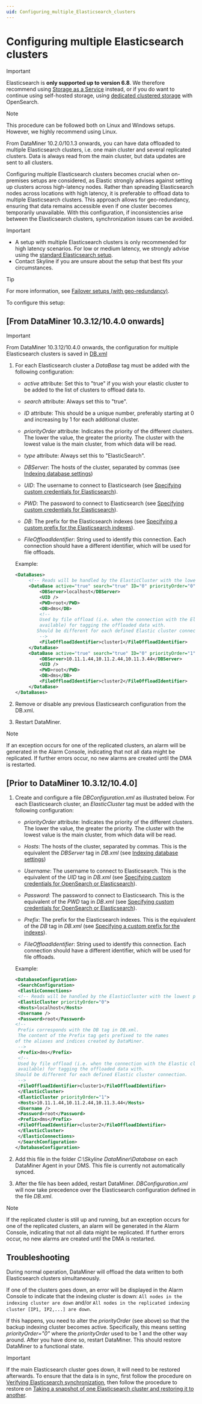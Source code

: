 ```yaml
---
uid: Configuring_multiple_Elasticsearch_clusters
---
```


<!-- Note for documentation, keep in sync with Configuring_multiple_OpenSearch_clusters.md where applicable.-->

# Configuring multiple Elasticsearch clusters

> [!IMPORTANT]
> Elasticsearch is **only supported up to version 6.8**. We therefore recommend using [Storage as a Service](xref:STaaS) instead, or if you do want to continue using self-hosted storage, using [dedicated clustered storage](xref:Dedicated_clustered_storage) with OpenSearch.

> [!NOTE]
> This procedure can be followed both on Linux and Windows setups. However, we highly recommend using Linux.

From DataMiner 10.2.0/10.1.3 onwards, you can have data offloaded to multiple Elasticsearch clusters, i.e. one main cluster and several replicated clusters. Data is always read from the main cluster, but data updates are sent to all clusters.

Configuring multiple Elasticsearch clusters becomes crucial when on-premises setups are considered, as Elastic strongly advises against setting up clusters across high-latency nodes. Rather than spreading Elasticsearch nodes across locations with high latency, it is preferable to offload data to multiple Elasticsearch clusters. This approach allows for geo-redundancy, ensuring that data remains accessible even if one cluster becomes temporarily unavailable. With this configuration, if inconsistencies arise between the Elasticsearch clusters, synchronization issues can be avoided.

> [!IMPORTANT]
>
> - A setup with multiple Elasticsearch clusters is only recommended for high latency scenarios. For low or medium latency, we strongly advise using the [standard Elasticsearch setup](xref:Configuring_Elasticsearch_Database).
> - Contact Skyline if you are unsure about the setup that best fits your circumstances.

> [!TIP]
> For more information, see [Failover setups (with geo-redundancy)](xref:Dedicated_clustered_storage#failover-setups-with-geo-redundancy).

To configure this setup:

<!--## [From DataMiner 10.3.10/10.4.0 onwards](#tab/tabid-1)

> [!IMPORTANT]
> From DataMiner 10.3.10/10.4.0 onwards, configuring multiple Elasticsearch clusters should only be done via DataMiner Cube (RN 36399 - reverted in RN 37322).

1. Go to *Apps > System Center > Database*.

1. Make sure the **Type** is set to *Database per cluster*. See [Configuring the general database settings](xref:Configuring_the_database_settings_in_Cube).

1. Select the checkbox next to *Multi cluster offload*.

1. Specify the **File offload identifier**, which is the string used to identify this connection. Each connection should have a different identifier, which will be used for file offloads.

1. Select *Add* in the lower right corner to add an empty Elasticsearch offload cluster to the list.

   > [!NOTE]
   > You can add an unlimited number of Elasticsearch offload clusters. The order in which the multiple clusters are listed determines their priority within the configuration. You can move offload clusters up or down with the upwards and downwards arrows next to the name of the cluster. However, the main Elasticsearch configuration always retains the highest level of priority as it is the read database.

1. Specify the following database settings for each of the Elasticsearch nodes:

   - **Database prefix**: The prefix that the DataMiner System will use to create the keyspaces.

     > [!NOTE]
     > The prefix has a maximum length of 20 characters.

   - **DB server**: The IP addresses or hostnames of the nodes, separated by commas. You can specify an IP address with a custom port, e.g `10.5.100.1:5555`. If no port is provided, the default port is used instead (see [Configuring the IP network ports](xref:Configuring_the_IP_network_ports)).

   - **User**: Username with which the DMA has to log on to Elasticsearch.

   - **Password**: Password with which the DMA has to log on to Elasticsearch.

   - **File offload identifier**: String used to identify this connection. Each connection should have a different identifier, which will be used for file offloads.

   ![Configuration](~/user-guide/images/DBOffload_CubeConfig.png)<br/>*DataMiner 10.3.10 example configuration*

1. Click *Save*.

   > [!NOTE]
   >
   > - Database configuration changes will not take effect until the Agent is restarted.
   > - To remove an Elasticsearch cluster, select it in the list below the main Elasticsearch configuration and click *Remove*.

> [!CAUTION]
> While it was possible to configure multiple Elasticsearch clusters in the *DBConfiguration.xml* file prior to DataMiner 10.3.10/10.4.0, this should not be done in recent DataMiner versions. Specifically, refrain from editing the *ID* tag in this file, as this could lead to a need for complete reconfiguration.

## [Prior to DataMiner 10.3.10/10.4.0](#tab/tabid-2) -->

## [From DataMiner 10.3.12/10.4.0 onwards]

> [!IMPORTANT]
> From DataMiner 10.3.12/10.4.0 onwards, the configuration for multiple Elasticsearch clusters is saved in [DB.xml](xref:DB_xml)

1. For each Elasticsearch cluster a *DataBase* tag must be added with the following configuration:

    - *active* attribute: Set this to "true" if you wish your elastic cluster to be added to the list of clusters to offload data to.

    - *search* attribute: Always set this to "true".     

    - *ID* attribute: This should be a unique number, preferably starting at 0 and increasing by 1 for each additional cluster.

    - *priorityOrder* attribute: Indicates the priority of the different clusters. The lower the value, the greater the priority. The cluster with the lowest value is the main cluster, from which data will be read.

    - *type* attribute: Always set this to "ElasticSearch".

    - *DBServer*: The hosts of the cluster, separated by commas (see [Indexing database settings](xref:DB_xml#indexing-database-settings))

    - *UID*: The username to connect to Elasticsearch (see [Specifying custom credentials for Elasticsearch](xref:DB_xml#specifying-custom-credentials-for-opensearch-or-elasticsearch)).

    - *PWD*: The password to connect to Elasticsearch (see [Specifying custom credentials for Elasticsearch](xref:DB_xml#specifying-custom-credentials-for-opensearch-or-elasticsearch)).

    - *DB*: The prefix for the Elasticsearch indexes (see [Specifying a custom prefix for the Elasticsearch indexes](xref:DB_xml#specifying-a-custom-prefix-for-the-indexes)).

    - *FileOffloadIdentifier*: String used to identify this connection. Each connection should have a different identifier, which will be used for file offloads.

   Example:

   ```xml
   <DataBases>
        <!-- Reads will be handled by the ElasticCluster with the lowest priorityOrder -->
        <DataBase active="true" search="true" ID="0" priorityOrder="0" type="ElasticSearch">
            <DBServer>localhost</DBServer>
            <UID />
            <PWD>root</PWD>
            <DB>dms</DB>
            <!--
            Used by file offload (i.e. when the connection with the Elastic cluster is not
            available) for tagging the offloaded data with.
           Should be different for each defined Elastic cluster connection.
            -->
            <FileOffloadIdentifier>cluster1</FileOffloadIdentifier>
        </DataBase>
        <DataBase active="true" search="true" ID="0" priorityOrder="1" type="ElasticSearch">
            <DBServer>10.11.1.44,10.11.2.44,10.11.3.44</DBServer>
            <UID />
            <PWD>root</PWD>
            <DB>dms</DB>
            <FileOffloadIdentifier>cluster2</FileOffloadIdentifier>        
        </DataBase>
   </DataBases>
   ```

1. Remove or disable any previous Elasticsearch configuration from the DB.xml.

1. Restart DataMiner.

> [!NOTE]
> If an exception occurs for one of the replicated clusters, an alarm will be generated in the Alarm Console, indicating that not all data might be replicated. If further errors occur, no new alarms are created until the DMA is restarted.

## [Prior to DataMiner 10.3.12/10.4.0]

1. Create and configure a file *DBConfiguration.xml* as illustrated below. For each Elasticsearch cluster, an *ElasticCluster* tag must be added with the following configuration:

   - *priorityOrder* attribute: Indicates the priority of the different clusters. The lower the value, the greater the priority. The cluster with the lowest value is the main cluster, from which data will be read.

   - *Hosts*: The hosts of the cluster, separated by commas. This is the equivalent the *DBServer* tag in *DB.xml* (see [Indexing database settings](xref:DB_xml#indexing-database-settings))

   - *Username*: The username to connect to Elasticsearch. This is the equivalent of the *UID* tag in *DB.xml* (see [Specifying custom credentials for OpenSearch or Elasticsearch](xref:DB_xml#specifying-custom-credentials-for-opensearch-or-elasticsearch)).

   - *Password*: The password to connect to Elasticsearch. This is the equivalent of the *PWD* tag in *DB.xml* (see [Specifying custom credentials for OpenSearch or Elasticsearch](xref:DB_xml#specifying-custom-credentials-for-opensearch-or-elasticsearch)).

   - *Prefix*: The prefix for the Elasticsearch indexes. This is the equivalent of the *DB* tag in *DB.xml* (see [Specifying a custom prefix for the indexes](xref:DB_xml#specifying-a-custom-prefix-for-the-indexes)).

   - *FileOffloadIdentifier*: String used to identify this connection. Each connection should have a different identifier, which will be used for file offloads.

   Example:

   ```xml
   <DatabaseConfiguration>
    <SearchConfiguration>
    <ElasticConnections>
    <!-- Reads will be handled by the ElasticCluster with the lowest priorityOrder -->
    <ElasticCluster priorityOrder="0">
    <Hosts>localhost</Hosts>
    <Username />
    <Password>root</Password>
   <!--
    Prefix corresponds with the DB tag in DB.xml.
    The content of the Prefix tag gets prefixed to the names
   of the aliases and indices created by DataMiner.
    -->
    <Prefix>dms</Prefix>
    <!--
    Used by file offload (i.e. when the connection with the Elastic cluster is not
    available) for tagging the offloaded data with.
   Should be different for each defined Elastic cluster connection.
    -->
    <FileOffloadIdentifier>cluster1</FileOffloadIdentifier>
    </ElasticCluster>
    <ElasticCluster priorityOrder="1">
    <Hosts>10.11.1.44,10.11.2.44,10.11.3.44</Hosts>
    <Username />
    <Password>root</Password>
    <Prefix>dms</Prefix>
    <FileOffloadIdentifier>cluster2</FileOffloadIdentifier>
    </ElasticCluster>
    </ElasticConnections>
    </SearchConfiguration>
   </DatabaseConfiguration>
   ```

1. Add this file in the folder *C:\\Skyline DataMiner\\Database* on each DataMiner Agent in your DMS. This file is currently not automatically synced.

1. After the file has been added, restart DataMiner. *DBConfiguration.xml* will now take precedence over the Elasticsearch configuration defined in the file *DB.xml*.

> [!NOTE]
> If the replicated cluster is still up and running, but an exception occurs for one of the replicated clusters, an alarm will be generated in the Alarm Console, indicating that not all data might be replicated. If further errors occur, no new alarms are created until the DMA is restarted.

<!--***-->

## Troubleshooting

During normal operation, DataMiner will offload the data written to both Elasticsearch clusters simultaneously.

If one of the clusters goes down, an error will be displayed in the Alarm Console to indicate that the indexing cluster is down: `All nodes in the indexing cluster are down` and/or `All nodes in the replicated indexing cluster [IP1, IP2,...] are down`.

If this happens, you need to alter the *priorityOrder* (see above) so that the backup indexing cluster becomes active. Specifically, this means setting *priorityOrder="0"* where the *priorityOrder* used to be 1 and the other way around. After you have done so, restart DataMiner. This should restore DataMiner to a functional state.

> [!IMPORTANT]
> If the main Elasticsearch cluster goes down, it will need to be restored afterwards. To ensure that the data is in sync, first follow the procedure on [Verifying Elasticsearch synchronization](xref:Verifying_Elasticsearch_Synchronization#checking-database-health), then follow the procedure to restore on [Taking a snapshot of one Elasticsearch cluster and restoring it to another](xref:Taking_snapshot_Elasticsearch_cluster_and_restoring_to_different_cluster).
